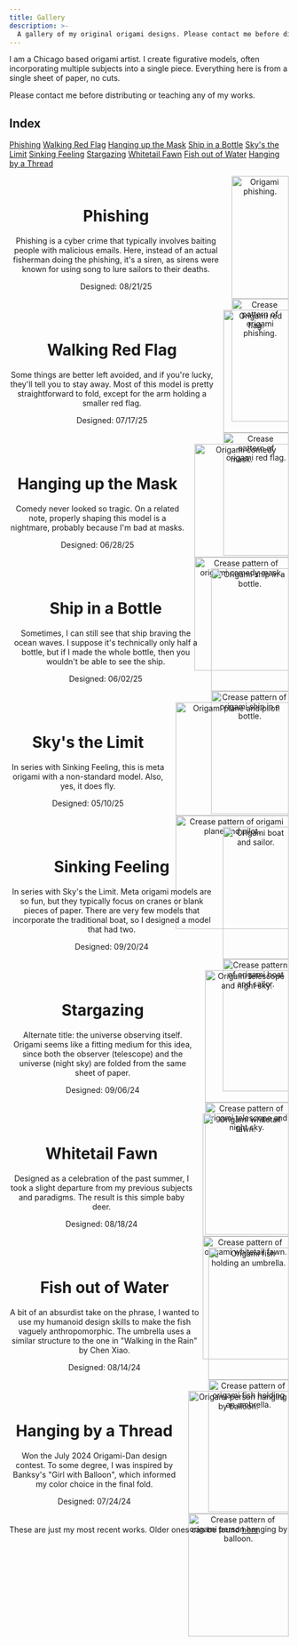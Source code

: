 ```yaml
---
title: Gallery
description: >-
  A gallery of my original origami designs. Please contact me before distributing or teaching these models.
---
```


<style>
.simple-wrapper {
    text-align: center!important;
    display: flex;
    /* align-items: center; Vertically center the content */
    margin-bottom: 20px; /* Space between text and image container */
}

/* Ensure the image container and images are responsive */
.image-container {
    display: flex;
    flex-wrap: wrap; /* Allows images to wrap if needed */
    max-width: 50%; /* Adjust this as needed */
    
}

.image-container img {
    width: 100%; /* Images take up full width of the container */
    height: auto;
}

.text-wrapper {
  margin-right: auto!important;
  margin-left: auto!important;
  margin-top: 1rem;
  padding-right: 1rem;
}

@media (max-width: 768px) {
    .simple-wrapper {
        flex-direction: column; /* Stack text and image container on smaller screens */
        align-items: flex-start; /* Align text and images to the left */
    }

    .image-container {
        max-width: 100%; /* Image container takes full width on smaller screens */
    }
}


</style>

I am a Chicago based origami artist. I create figurative models, often incorporating multiple subjects into a single piece. Everything here is from a single sheet of paper, no cuts.

Please contact me before distributing or teaching any of my works.

## Index

[Phishing](#phishing)
[Walking Red Flag](#walking-red-flag)
[Hanging up the Mask](#hanging-up-the-mask)
[Ship in a Bottle](#ship-in-a-bottle)
[Sky's the Limit](#skys-the-limit)
[Sinking Feeling](#sinking-feeling)
[Stargazing](#stargazing)
[Whitetail Fawn](#whitetail-fawn)
[Fish out of Water](#fish-out-of-water)
[Hanging by a Thread](#hanging-by-a-thread)

<div class="simple-wrapper">
  <div class="text-wrapper">
    <a id="phishing"></a>
    <h1>Phishing</h1>
    <p>Phishing is a cyber crime that typically involves baiting people with malicious emails. Here, instead of an actual fisherman doing the phishing, it's a siren, as sirens were known for using song to lure sailors to their deaths.</p>
    <p>Designed: 08/21/25</p>
  </div>
  <div class="image-container">
  <img src="gallery/phishing.jpg" alt="Origami phishing."> 
  <img src="gallery/phishing-cp.png" alt="Crease pattern of origami phishing."> 
  </div>
</div>

<div class="simple-wrapper">
  <div class="text-wrapper">
    <a id="walking-red-flag"></a>
    <h1>Walking Red Flag</h1>
    <p>Some things are better left avoided, and if you're lucky, they'll tell you to stay away. Most of this model is pretty straightforward to fold, except for the arm holding a smaller red flag.</p>
    <p>Designed: 07/17/25</p>
  </div>
  <div class="image-container">
  <img src="gallery/walking-red-flag.jpg" alt="Origami red flag."> 
  <img src="gallery/walking-red-flag-cp.png" alt="Crease pattern of origami red flag."> 
  </div>
</div>

<div class="simple-wrapper">
  <div class="text-wrapper">
    <a id="hanging-up-the-mask"></a>
    <h1>Hanging up the Mask</h1>
    <p>Comedy never looked so tragic. On a related note, properly shaping this model is a nightmare, probably because I'm bad at masks.</p>
    <p>Designed: 06/28/25</p>
  </div>
  <div class="image-container">
  <img src="gallery/hanging-up-the-mask.jpg" alt="Origami comedy mask."> 
  <img src="gallery/hanging-up-the-mask-cp.png" alt="Crease pattern of origami comedy mask."> 
  </div>
</div>

<div class="simple-wrapper">
  <div class="text-wrapper">
    <a id="ship-in-a-bottle"></a>
    <h1>Ship in a Bottle</h1>
    <p>Sometimes, I can still see that ship braving the ocean waves. I suppose it's technically only half a bottle, but if I made the whole bottle, then you wouldn't be able to see the ship.</p>
    <p>Designed: 06/02/25</p>
  </div>
  <div class="image-container">
  <img src="gallery/ship-in-a-bottle.jpg" alt="Origami ship in a bottle."> 
  <img src="gallery/ship-in-a-bottle-cp.png" alt="Crease pattern of origami ship in a bottle."> 
  </div>
</div>

<div class="simple-wrapper">
  <div class="text-wrapper">
    <a id="skys-the-limit"></a>
    <h1>Sky's the Limit</h1>
    <p>In series with Sinking Feeling, this is meta origami with a non-standard model. Also, yes, it does fly.</p>
    <p>Designed: 05/10/25</p>
  </div>
  <div class="image-container">
  <img src="gallery/skys-the-limit.jpg" alt="Origami plane and pilot."> 
  <img src="gallery/skys-the-limit-cp.png" alt="Crease pattern of origami plane and pilot."> 
  </div>
</div>

<div class="simple-wrapper">
  <div class="text-wrapper">
    <a id="sinking-feeling"></a>
    <h1>Sinking Feeling</h1>
    <p>In series with Sky's the Limit. Meta origami models are so fun, but they typically focus on cranes or blank pieces of paper. There are very few models that incorporate the traditional boat, so I designed a model that had two.</p>
    <p>Designed: 09/20/24</p>
  </div>
  <div class="image-container">
  <img src="gallery/sinking-feeling.jpg" alt="Origami boat and sailor."> 
  <img src="gallery/sinking-feeling-cp.png" alt="Crease pattern of origami boat and sailor."> 
  </div>
</div>

<div class="simple-wrapper">
  <div class="text-wrapper">
    <a id="stargazing"></a>
    <h1>Stargazing</h1>
    <p>Alternate title: the universe observing itself. Origami seems like a fitting medium for this idea, since both the observer (telescope) and the universe (night sky) are folded from the same sheet of paper.</p>
    <p>Designed: 09/06/24</p>
  </div>
  <div class="image-container">
  <img src="gallery/stargazing.jpg" alt="Origami telescope and night sky."> 
  <img src="gallery/stargazing-cp.png" alt="Crease pattern of origami telescope and night sky."> 
  </div>
</div>

<div class="simple-wrapper">
  <div class="text-wrapper">
    <a id="whitetail-fawn"></a>
    <h1>Whitetail Fawn</h1>
    <p>Designed as a celebration of the past summer, I took a slight departure from my previous subjects and paradigms. The result is this simple baby deer.</p>
    <p>Designed: 08/18/24</p>
  </div>
  <div class="image-container">
  <img src="gallery/fawn.jpg" alt="Origami whitetail fawn."> 
  <img src="gallery/fawn-cp.png" alt="Crease pattern of origami whitetail fawn."> 
  </div>
</div>

<div class="simple-wrapper">
  <div class="text-wrapper">
    <a id="fish-out-of-water"></a>
    <h1>Fish out of Water</h1>
    <p>A bit of an absurdist take on the phrase, I wanted to use my humanoid design skills to make the fish vaguely anthropomorphic. The umbrella uses a similar structure to the one in "Walking in the Rain" by Chen Xiao.</p>
    <p>Designed: 08/14/24</p>
  </div>
  <div class="image-container">
  <img src="gallery/fish-out-of-water.jpg" alt="Origami fish holding an umbrella."> 
  <img src="gallery/fish-out-of-water-cp.png" alt="Crease pattern of origami fish holding an umbrella."> 
  </div>
</div>

<div class="simple-wrapper">
  <div class="text-wrapper">
    <a id="hanging-by-a-thread"></a>
    <h1>Hanging by a Thread</h1>
    <p>Won the July 2024 Origami-Dan design contest. To some degree, I was inspired by Banksy's "Girl with Balloon", which informed my color choice in the final fold.</p>
    <p>Designed: 07/24/24</p>
  </div>
  <div class="image-container">
  <img src="gallery/hanging-by-a-thread.jpg" alt="Origami person hanging by balloon."> 
  <img src="gallery/hanging-by-a-thread-cp.png" alt="Crease pattern of origami person hanging by balloon."> 
  </div>
</div>

These are just my most recent works. Older ones can be found [here](/gallery/ext).